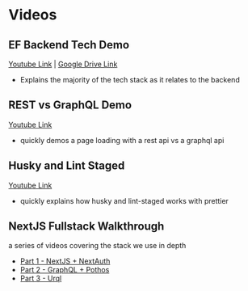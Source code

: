 # Videos

## EF Backend Tech Demo

[Youtube Link](https://youtu.be/jzl9nftoLt8) | [Google Drive Link](https://drive.google.com/file/d/1BxtCi_nNucGvGVkGJ4rzsotjEsSSjoah/view?usp=drive_link)

- Explains the majority of the tech stack as it relates to the backend

## REST vs GraphQL Demo

[Youtube Link](https://youtu.be/95Y-SARyamU)

- quickly demos a page loading with a rest api vs a graphql api

## Husky and Lint Staged

[Youtube Link](https://youtu.be/zAzC0EZttYM)

- quickly explains how husky and lint-staged works with prettier

## NextJS Fullstack Walkthrough

a series of videos covering the stack we use in depth

- [Part 1 - NextJS + NextAuth](https://www.youtube.com/watch?v=pLbhiF1Moeg)
- [Part 2 - GraphQL + Pothos](https://www.youtube.com/watch?v=Zg8Lj9ZakR8)
- [Part 3 - Urql](https://www.youtube.com/watch?v=46p7D6qhTEY)
